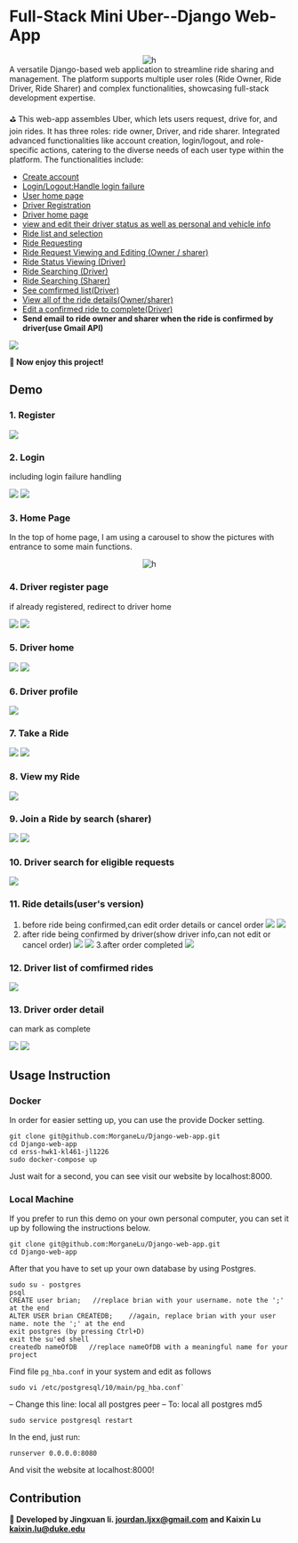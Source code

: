 # Full-Stack Mini Uber--Django Web-App
<div align="center">
  <img src="img/gif.gif" alt="h">
</div>
A versatile Django-based web application to streamline ride sharing and management. The platform supports multiple user roles (Ride Owner, Ride Driver, Ride Sharer) and complex functionalities, showcasing full-stack development expertise.

⛳ This web-app assembles Uber, which lets users request, drive for, and join rides. It has three roles: ride owner, Driver, and ride sharer. Integrated advanced functionalities like account creation, login/logout, and role-specific actions, catering to the diverse needs of each user type within the platform. The functionalities include:

- [Create account](#1-register)
- [Login/Logout:Handle login failure](#2-login)
- [User home page](#3-home-page)
- [Driver Registration](#4-driver-register-page)
- [Driver home page](#5-driver-home)
- [view and edit their driver status as well as personal and vehicle info](#6-driver-profile)
- [Ride list and selection](#8-view-my-ride)
- [Ride Requesting](#7-take-a-ride)
- [Ride Request Viewing and Editing (Owner / sharer)](#11-ride-detailsusers-version)
- [Ride Status Viewing (Driver)](#12-driver-list-of-comfirmed-rides)
- [Ride Searching (Driver)](#10-driver-search-for-eligible-requests)
- [Ride Searching (Sharer)](#9-join-a-ride-by-search-sharer)
- [See comfirmed list(Driver)](#12-driver-list-of-comfirmed-rides)
- [View all of the ride details(Owner/sharer)](#11-ride-detailsusers-version)
- [Edit a confirmed ride to complete(Driver)](#13-driver-order-detail)
- **Send email to ride owner and sharer when the ride is confirmed by driver(use Gmail API)**


![](img/1.jpeg)

**💠 Now enjoy this project!**

## Demo
### 1. Register
![](img/3.jpeg)

### 2. Login
including login failure handling

![](img/2.jpeg)
![](img/4.jpeg)

### 3. Home Page
In the top of home page, I am using a carousel to show the pictures with entrance to some main functions.

<div align="center">
  <img src="img/gif.gif" alt="h">
</div>

### 4. Driver register page
if already registered, redirect to driver home

![](img/8.jpeg)
![](img/9.jpeg)

### 5. Driver home
![](img/10.jpeg)
![](img/11.jpeg)

### 6. Driver profile
![](img/12.jpeg)

### 7. Take a Ride
![](img/15.jpeg)
![](img/16.jpeg)

### 8. View my Ride
![](img/13.jpeg)


### 9. Join a Ride by search (sharer)
![](img/14.jpeg)
![](img/15.jpeg)

### 10. Driver search for eligible requests
![](img/17.jpeg)

### 11. Ride details(user's version)
1. before ride being confirmed,can edit order details or cancel order
![](img/20.jpeg)
![](img/21.jpeg)
2. after ride being confirmed by driver(show driver info,can not edit or cancel order)
![](img/18.jpeg)
![](img/19.jpeg)
3.after order completed
![](img/22.jpeg)


### 12. Driver list of comfirmed rides
![](img/23.jpeg)

### 13. Driver order detail
can mark as complete

![](img/24.jpeg)
![](img/25.jpeg)

## Usage Instruction

### Docker

In order for easier setting up, you can use the provide Docker setting.

```
git clone git@github.com:MorganeLu/Django-web-app.git
cd Django-web-app
cd erss-hwk1-kl461-jl1226
sudo docker-compose up
```

Just wait for a second, you can see visit our website by localhost:8000.

### Local Machine

If you prefer to run this demo on your own personal computer, you can set it up by following the instructions below.

```
git clone git@github.com:MorganeLu/Django-web-app.git
cd Django-web-app
```

After that you have to set up your own database by using Postgres.

```
sudo su - postgres
psql
CREATE user brian;   //replace brian with your username. note the ';' at the end
ALTER USER brian CREATEDB;    //again, replace brian with your user name. note the ';' at the end
exit postgres (by pressing Ctrl+D)
exit the su'ed shell
createdb nameOfDB   //replace nameOfDB with a meaningful name for your project
```

Find file `pg_hba.conf` in your system and edit as follows
```
sudo vi /etc/postgresql/10/main/pg_hba.conf`
```

– Change this line:
local all postgres peer
– To:
local all postgres md5

```
sudo service postgresql restart
```

In the end, just run:

```
runserver 0.0.0.0:8080
```

And visit the website at localhost:8000! 


## Contribution
**🔱 Developed by Jingxuan li. jourdan.ljxx@gmail.com and Kaixin Lu kaixin.lu@duke.edu**

